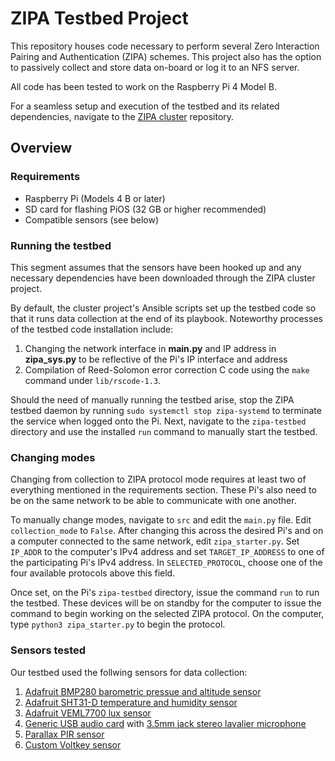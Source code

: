 # ZIPA Testbed Project

This repository houses code necessary to perform several Zero Interaction
Pairing and Authentication (ZIPA) schemes. This project also has the option to
passively collect and store data on-board or log it to an NFS server.

All code has been tested to work on the Raspberry Pi 4 Model B.

For a seamless setup and execution of the testbed and its related dependencies,
navigate to the [ZIPA cluster](https://github.com/jc-mart/zipa-cluster)
repository.

## Overview

### Requirements

- Raspberry Pi (Models 4 B or later)
- SD card for flashing PiOS (32 GB or higher recommended)
- Compatible sensors (see below)

### Running the testbed

This segment assumes that the sensors have been hooked up and any necessary
dependencies have been downloaded through the ZIPA cluster project.

By default, the cluster project's Ansible scripts set up the testbed code so
that it runs data collection at the end of its playbook. Noteworthy processes of
the testbed code installation include:

1. Changing the network interface in **main.py** and IP address in
   **zipa_sys.py** to be reflective of the Pi's IP interface and address
1. Compilation of Reed-Solomon error correction C code using the `make` command
   under `lib/rscode-1.3`.

Should the need of manually running the testbed arise, stop the ZIPA testbed
daemon by running `sudo systemctl stop zipa-systemd` to terminate the service
when logged onto the Pi. Next, navigate to the `zipa-testbed` directory and use
the installed `run` command to manually start the testbed.

### Changing modes

Changing from collection to ZIPA protocol mode requires at least two of
everything mentioned in the requirements section. These Pi's also need to be on
the same network to be able to communicate with one another.

To manually change modes, navigate to `src` and edit the `main.py` file. Edit
`collection_mode` to `False`. After changing this across the desired Pi's and on
a computer connected to the same network, edit `zipa_starter.py`. Set `IP_ADDR`
to the computer's IPv4 address and set `TARGET_IP_ADDRESS` to one of the
participating Pi's IPv4 address. In `SELECTED_PROTOCOL`, choose one of the four
available protocols above this field.

Once set, on the Pi's `zipa-testbed` directory, issue the command `run` to run
the testbed. These devices will be on standby for the computer to issue the
command to begin working on the selected ZIPA protocol. On the computer, type
`python3 zipa_starter.py` to begin the protocol.

### Sensors tested

Our testbed used the follwing sensors for data collection:

1. [Adafruit BMP280 barometric pressue and altitude sensor](https://www.adafruit.com/product/2651)
1. [Adafruit SHT31-D temperature and humidity sensor](https://www.adafruit.com/product/2857)
1. [Adafruit VEML7700 lux sensor](https://www.adafruit.com/product/4162)
1. [Generic USB audio card](https://www.adafruit.com/product/1475) with
   [3.5mm jack stereo lavalier microphone](https://www.amazon.com/Microphone-Compatible-Smartphone-Amplifier-Recording/dp/B00VYGVZYO/ref=sr_1_4?crid=13YCV49YJGHM1&dib=eyJ2IjoiMSJ9.UhU-tMqKCWDBIzNfTI7FecC4tncO2zAvXvQ2A7STULhNw_05pJAm1fR6w_qYg_2yXLWd5aJ_b9M18tb76w8Z-UJWhHwsifNLynflHDUBZ95pnB-u3xrJXhGgSMGJyWaETyYsDbrkoOWL2AJ14aGPyKGfM2dyQJxYmzP7CtSd8NFG1ZKHtbnw-zXTvZDE3xcupdBm236WJl1qKUUd2jh6OA5sOphGsoxqdUIkF1AnG6EyJNX5kIW9SpxDPWIVVflSKha3NJBaK5brhrVNsPzROloSDyiKOb2PGLM_8JpN8eQ.c2PwdiPlDfe7Oa6z_KPujBcrYcFv-YKoqGW7A1T27yc&dib_tag=se&keywords=HUACAM+lavalier+lapel+microphone+interview+video&qid=1713551202&s=electronics&sprefix=huacam+lavalier+lapel+microphone+interview+video%2Celectronics%2C95&sr=1-4)
1. [Parallax PIR sensor](https://www.parallax.com/product/pir-sensor-with-led-signal/)
1. [Custom Voltkey sensor](https://dl.acm.org/doi/10.1145/3351251)
